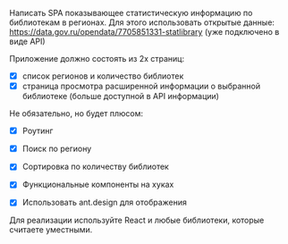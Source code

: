 Написать SPA показывающее статистическую информацию по библиотекам в регионах. Для этого использовать открытые данные: https://data.gov.ru/opendata/7705851331-statlibrary (уже подключено в виде API)

Приложение должно состоять из 2х страниц:
- [x] список регионов и количество библиотек
- [x] страница просмотра расширенной информации о выбранной библиотеке (больше доступной в API информации)

Не обязательно, но будет плюсом:

- [x] Роутинг
- [x] Поиск по региону
- [x] Сортировка по количеству библиотек
- [x] Функциональные компоненты на хуках
- [x] Использовать ant.design для отображения


Для реализации используйте React и любые библиотеки, которые считаете уместными.
